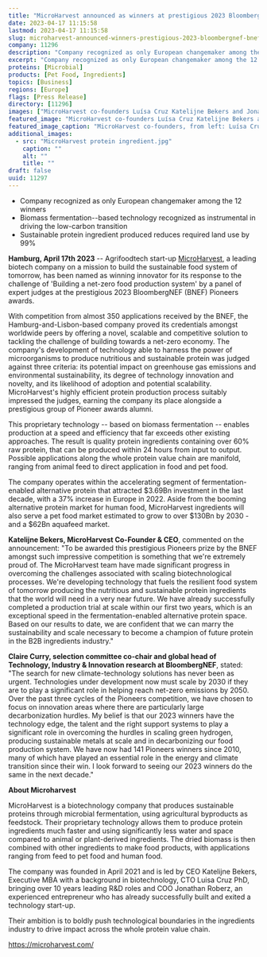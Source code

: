 ```yaml
---
title: "MicroHarvest announced as winners at prestigious 2023 BloombergNEF (BNEF) Pioneers awards"
date: 2023-04-17 11:15:58
lastmod: 2023-04-17 11:15:58
slug: microharvest-announced-winners-prestigious-2023-bloombergnef-bnef-pioneers-awards
company: 11296
description: "Company recognized as only European changemaker among the 12 winnersBiomass fermentation–based technology recognized as instrumental in driving the low-carbon transitionSustainable protein ingredient produced reduces required land use by 99%"
excerpt: "Company recognized as only European changemaker among the 12 winnersBiomass fermentation–based technology recognized as instrumental in driving the low-carbon transitionSustainable protein ingredient produced reduces required land use by 99%"
proteins: [Microbial]
products: [Pet Food, Ingredients]
topics: [Business]
regions: [Europe]
flags: [Press Release]
directory: [11296]
images: ["MicroHarvest co-founders Luísa Cruz Katelijne Bekers and Jonathan Roberz.jpeg","MicroHarvest protein ingredient.jpg"]
featured_image: "MicroHarvest co-founders Luísa Cruz Katelijne Bekers and Jonathan Roberz.jpeg"
featured_image_caption: "MicroHarvest co-founders, from left: Luísa Cruz, Katelijne Bekers, and Jonathan Roberz."
additional_images:
  - src: "MicroHarvest protein ingredient.jpg"
    caption: ""
    alt: ""
    title: ""
draft: false
uuid: 11297
---
```

-   Company recognized as only European changemaker among the 12 winners
-   Biomass fermentation--based technology recognized as instrumental in
    driving the low-carbon transition
-   Sustainable protein ingredient produced reduces required land use by
    99%

**Hamburg, April 17th 2023** -- Agrifoodtech start-up
[MicroHarvest](https://microharvest.com/), a leading biotech company on
a mission to build the sustainable food system of tomorrow, has been
named as winning innovator for its response to the challenge of
'Building a net-zero food production system' by a panel of expert judges
at the prestigious 2023 BloombergNEF (BNEF) Pioneers awards.

With competition from almost 350 applications received by the BNEF, the
Hamburg-and-Lisbon-based company proved its credentials amongst
worldwide peers by offering a novel, scalable and competitive solution
to tackling the challenge of building towards a net-zero economy. The
company\'s development of technology able to harness the power of
microorganisms to produce nutritious and sustainable protein was judged
against three criteria: its potential impact on greenhouse gas emissions
and environmental sustainability, its degree of technology innovation
and novelty, and its likelihood of adoption and potential scalability.
MicroHarvest's highly efficient protein production process suitably
impressed the judges, earning the company its place alongside a
prestigious group of Pioneer awards alumni.

This proprietary technology -- based on biomass fermentation -- enables
production at a speed and efficiency that far exceeds other existing
approaches. The result is quality protein ingredients containing over
60% raw protein, that can be produced within 24 hours from input to
output. Possible applications along the whole protein value chain are
manifold, ranging from animal feed to direct application in food and pet
food.

The company operates within the accelerating segment of
fermentation-enabled alternative protein that attracted \$3.69Bn
investment in the last decade, with a 37% increase in Europe in 2022.
Aside from the booming alternative protein market for human food,
MicroHarvest ingredients will also serve a pet food market estimated to
grow to over \$130Bn by 2030 - and a \$62Bn aquafeed market.

**Katelijne Bekers, MicroHarvest Co-Founder & CEO**, commented on the
announcement: "To be awarded this prestigious Pioneers prize by the BNEF
amongst such impressive competition is something that we're extremely
proud of. The MicroHarvest team have made significant progress in
overcoming the challenges associated with scaling biotechnological
processes. We're developing technology that fuels the resilient food
system of tomorrow producing the nutritious and sustainable protein
ingredients that the world will need in a very near future. We have
already successfully completed a production trial at scale within our
first two years, which is an exceptional speed in the
fermentation-enabled alternative protein space. Based on our results to
date, we are confident that we can marry the sustainability and scale
necessary to become a champion of future protein in the B2B ingredients
industry.\"

**Claire Curry, selection committee co-chair and global head of
Technology, Industry & Innovation research at BloombergNEF**, stated:
"The search for new climate-technology solutions has never been as
urgent. Technologies under development now must scale by 2030 if they
are to play a significant role in helping reach net-zero emissions by
2050. Over the past three cycles of the Pioneers competition, we have
chosen to focus on innovation areas where there are particularly large
decarbonization hurdles. My belief is that our 2023 winners have the
technology edge, the talent and the right support systems to play a
significant role in overcoming the hurdles in scaling green hydrogen,
producing sustainable metals at scale and in decarbonizing our food
production system. We have now had 141 Pioneers winners since 2010, many
of which have played an essential role in the energy and climate
transition since their win. I look forward to seeing our 2023 winners do
the same in the next decade."

**About Microharvest**

MicroHarvest is a biotechnology company that produces sustainable
proteins through microbial fermentation, using agricultural byproducts
as feedstock. Their proprietary technology allows them to produce
protein ingredients much faster and using significantly less water and
space compared to animal or plant-derived ingredients. The dried biomass
is then combined with other ingredients to make food products, with
applications ranging from feed to pet food and human food. 

The company was founded in April 2021 and is led by CEO Katelijne
Bekers, Executive MBA with a background in biotechnology, CTO Luisa Cruz
PhD, bringing over 10 years leading R&D roles and COO Jonathan Roberz,
an experienced entrepreneur who has already successfully built and
exited a technology start-up.

Their ambition is to boldly push technological boundaries in the
ingredients industry to drive impact across the whole protein value
chain.

<https://microharvest.com/>

 
